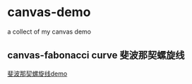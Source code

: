 # canvas-demo
a collect of my canvas demo

## canvas-fabonacci curve 斐波那契螺旋线
[斐波那契螺旋线demo](http://codepen.io/LouisaNikita/pen/oZOWRo?editors=1111)
